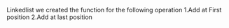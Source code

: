 Linkedlist we created the function for the following operation
1.Add at First position
2.Add at last  position

